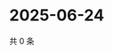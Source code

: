 # 2025-06-24

共 0 条

<!-- BEGIN ZHIHUQUESTIONS -->
<!-- 最后更新时间 Tue Jun 24 2025 17:14:03 GMT+0800 (China Standard Time) -->

<!-- END ZHIHUQUESTIONS -->
